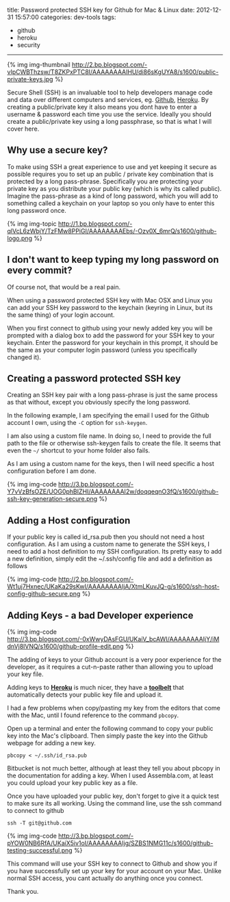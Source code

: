 title: Password protected SSH key for Github for Mac & Linux
date: 2012-12-31 15:57:00
categories: dev-tools
tags: 
- github
- heroku
- security 
---

{% img img-thumbnail http://2.bp.blogspot.com/-vIpCWBThzsw/T8ZKPxPTC8I/AAAAAAAAIHU/di86sKgUYA8/s1600/public-private-keys.jpg %} 

Secure Shell (SSH) is an invaluable tool to help developers manage code and data over different computers and services, eg. [Github](http://github.com), [Heroku](http://www.heroku.com).  By creating a public/private key it also means you dont have to enter a username & password each time you use the service.  Ideally you should create a public/private key using a long passphrase, so that is what I will cover here.

<!-- more --> 

## Why use a secure key?

To make using SSH a great experience to use and yet keeping it secure as possible requires you to set up an public / private key combination that is protected by a long pass-phrase.  Specifically you are protecting your private key as you distribute your public key (which is why its called public).  Imagine the pass-phrase as a kind of long password, which you will add to something called a keychain on your laptop so you only have to enter this long password once.

{% img img-topic http://1.bp.blogspot.com/-qlVcL6zWbjY/TzFMw8PPiGI/AAAAAAAAEbs/-Ozv0X_6mrQ/s1600/github-logo.png %}

## I don't want to keep typing my long password on every commit?

Of course not, that would be a real pain.

When using a password protected SSH key with Mac OSX and Linux you can add your SSH key password to the keychain (keyring in Linux, but its the same thing) of your login account.

When you first connect to github using your newly added key you will be prompted with a dialog box to add the password for your SSH key to your keychain.  Enter the password for your keychain in this prompt, it should be the same as your computer login password (unless you specifically changed it).

## Creating a password protected SSH key

Creating an SSH key pair with a long pass-phrase is just the same process as that without, except you obviously specify the long password.

In the following example, I am specifying the email I used for the Github account I own, using the `-C` option for `ssh-keygen`.

I am also using a custom file name.  In doing so, I need to provide the full path to the file or otherwise ssh-keygen fails to create the file.  It seems that even the `~/` shortcut to your home folder also fails.

As I am using a custom name for the keys, then I will need specific a host configuration before I am done.

{% img img-code http://3.bp.blogspot.com/-Y7vVzBfsOZE/UOG0phBIZHI/AAAAAAAAI2w/doqqeqnO3fQ/s1600/github-ssh-key-generation-secure.png %}

## Adding a Host configuration

If your public key is called id_rsa.pub then you should not need a host configuration.  As I am using a custom name to generate the SSH keys, I need to add a host definition to my SSH configuration.  Its pretty easy to add a new definition, simply edit the ~/.ssh/config file and add a definition as follows

{% img img-code http://2.bp.blogspot.com/-Wt1uj7Hxnec/UKaKa29sKwI/AAAAAAAAIjA/XtmLKuvJQ-g/s1600/ssh-host-config-github-secure.png %}

## Adding Keys - a bad Developer experience

{% img img-code http://3.bp.blogspot.com/-0xWwyDAsFGU/UKaiV_bcAWI/AAAAAAAAIjY/iMdnVj8lVNQ/s1600/github-profile-edit.png %}

The adding of keys to your Github account is a very poor experience for the developer, as it requires a cut-n-paste rather than allowing you to upload your key file.

Adding keys to **[Heroku](https://devcenter.heroku.com/articles/keys)** is much nicer, they have a **[toolbelt](https://toolbelt.heroku.com/)** that automatically detects your public key file and upload it. 

I had a few problems when copy/pasting my key from the editors that come with the Mac, until I found reference to the command `pbcopy`.

Open up a terminal and enter the following command to copy your public key into the Mac's clipboard.  Then simply paste the key into the Github webpage for adding a new key. 

    pbcopy < ~/.ssh/id_rsa.pub

Bitbucket is not much better, although at least they tell you about pbcopy in the documentation for adding a key.  When I used Assembla.com, at least you could upload your key public key as a file.

Once you have uploaded your public key, don't forget to give it a quick test to make sure its all working.  Using the command line, use the ssh command to connect to github

    ssh -T git@github.com

{% img img-code http://3.bp.blogspot.com/-pYOW0NB6RfA/UKaiX5iv1oI/AAAAAAAAIjg/SZBS1NMG11c/s1600/github-testing-successful.png %}

This command will use your SSH key to connect to Github and show you if you have successfully set up your key for your account on your Mac.  Unlike normal SSH access, you cant actually do anything once you connect.

Thank you.
